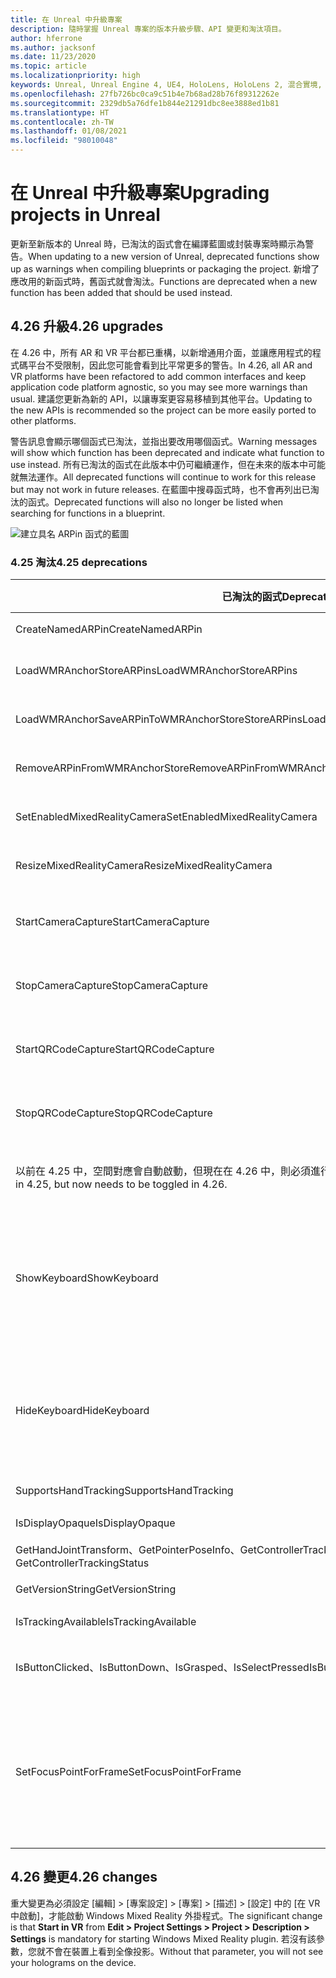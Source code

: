 ```yaml
---
title: 在 Unreal 中升級專案
description: 隨時掌握 Unreal 專案的版本升級步驟、API 變更和淘汰項目。
author: hferrone
ms.author: jacksonf
ms.date: 11/23/2020
ms.topic: article
ms.localizationpriority: high
keywords: Unreal, Unreal Engine 4, UE4, HoloLens, HoloLens 2, 混合實境, 開發, 文件, 指南, 功能, 混合實境頭戴式裝置, windows 混合實境頭戴式裝置, 虛擬實境頭戴式裝置, 移植, 升級
ms.openlocfilehash: 27fb726bc0ca9c51b4e7b68ad28b76f89312262e
ms.sourcegitcommit: 2329db5a76dfe1b844e21291dbc8ee3888ed1b81
ms.translationtype: HT
ms.contentlocale: zh-TW
ms.lasthandoff: 01/08/2021
ms.locfileid: "98010048"
---
```

# <a name="upgrading-projects-in-unreal"></a><span data-ttu-id="17085-104">在 Unreal 中升級專案</span><span class="sxs-lookup"><span data-stu-id="17085-104">Upgrading projects in Unreal</span></span>

<span data-ttu-id="17085-105">更新至新版本的 Unreal 時，已淘汰的函式會在編譯藍圖或封裝專案時顯示為警告。</span><span class="sxs-lookup"><span data-stu-id="17085-105">When updating to a new version of Unreal, deprecated functions show up as warnings when compiling blueprints or packaging the project.</span></span>  <span data-ttu-id="17085-106">新增了應改用的新函式時，舊函式就會淘汰。</span><span class="sxs-lookup"><span data-stu-id="17085-106">Functions are deprecated when a new function has been added that should be used instead.</span></span> 

## <a name="426-upgrades"></a><span data-ttu-id="17085-107">4.26 升級</span><span class="sxs-lookup"><span data-stu-id="17085-107">4.26 upgrades</span></span>
 
<span data-ttu-id="17085-108">在 4.26 中，所有 AR 和 VR 平台都已重構，以新增通用介面，並讓應用程式的程式碼平台不受限制，因此您可能會看到比平常更多的警告。</span><span class="sxs-lookup"><span data-stu-id="17085-108">In 4.26, all AR and VR platforms have been refactored to add common interfaces and keep application code platform agnostic, so you may see more warnings than usual.</span></span>  <span data-ttu-id="17085-109">建議您更新為新的 API，以讓專案更容易移植到其他平台。</span><span class="sxs-lookup"><span data-stu-id="17085-109">Updating to the new APIs is recommended so the project can be more easily ported to other platforms.</span></span>

<span data-ttu-id="17085-110">警告訊息會顯示哪個函式已淘汰，並指出要改用哪個函式。</span><span class="sxs-lookup"><span data-stu-id="17085-110">Warning messages will show which function has been deprecated and indicate what function to use instead.</span></span>  <span data-ttu-id="17085-111">所有已淘汰的函式在此版本中仍可繼續運作，但在未來的版本中可能就無法運作。</span><span class="sxs-lookup"><span data-stu-id="17085-111">All deprecated functions will continue to work for this release but may not work in future releases.</span></span>  <span data-ttu-id="17085-112">在藍圖中搜尋函式時，也不會再列出已淘汰的函式。</span><span class="sxs-lookup"><span data-stu-id="17085-112">Deprecated functions will also no longer be listed when searching for functions in a blueprint.</span></span>

![建立具名 ARPin 函式的藍圖](images/unreal-porting-img-01.png)

### <a name="425-deprecations"></a><span data-ttu-id="17085-114">4.25 淘汰</span><span class="sxs-lookup"><span data-stu-id="17085-114">4.25 deprecations</span></span>

| <span data-ttu-id="17085-115">已淘汰的函式</span><span class="sxs-lookup"><span data-stu-id="17085-115">Deprecated function</span></span> | <span data-ttu-id="17085-116">新增函式</span><span class="sxs-lookup"><span data-stu-id="17085-116">New function</span></span> |
| --- | --- |
| <span data-ttu-id="17085-117">CreateNamedARPin</span><span class="sxs-lookup"><span data-stu-id="17085-117">CreateNamedARPin</span></span> | ![「釘選元件」函式的藍圖](images/unreal-porting-img-02.png) |
| <span data-ttu-id="17085-119">LoadWMRAnchorStoreARPins</span><span class="sxs-lookup"><span data-stu-id="17085-119">LoadWMRAnchorStoreARPins</span></span> | ![「從本機存放區載入 ARPins」函式的藍圖](images/unreal-porting-img-03.png) |
| <span data-ttu-id="17085-121">LoadWMRAnchorSaveARPinToWMRAnchorStoreStoreARPins</span><span class="sxs-lookup"><span data-stu-id="17085-121">LoadWMRAnchorSaveARPinToWMRAnchorStoreStoreARPins</span></span> | ![「將 ARPin 儲存至本機存放區」函式的藍圖](images/unreal-porting-img-04.png) |
| <span data-ttu-id="17085-123">RemoveARPinFromWMRAnchorStore</span><span class="sxs-lookup"><span data-stu-id="17085-123">RemoveARPinFromWMRAnchorStore</span></span> | ![「從本機存放區移除 ARPin」函式的藍圖](images/unreal-porting-img-05.png) |
| <span data-ttu-id="17085-125">SetEnabledMixedRealityCamera</span><span class="sxs-lookup"><span data-stu-id="17085-125">SetEnabledMixedRealityCamera</span></span> | ![「設定已啟用的 XRCamera」函式的藍圖](images/unreal-porting-img-06.png) |
| <span data-ttu-id="17085-127">ResizeMixedRealityCamera</span><span class="sxs-lookup"><span data-stu-id="17085-127">ResizeMixedRealityCamera</span></span> | ![「調整 XRCamera 大小」函式的藍圖](images/unreal-porting-img-07.png) |
| <span data-ttu-id="17085-129">StartCameraCapture</span><span class="sxs-lookup"><span data-stu-id="17085-129">StartCameraCapture</span></span> | ![用於啟動相機擷取的「切換 ARCapture」函式藍圖](images/unreal-porting-img-08.png) |
| <span data-ttu-id="17085-131">StopCameraCapture</span><span class="sxs-lookup"><span data-stu-id="17085-131">StopCameraCapture</span></span> | ![用於停止相機擷取的「切換 ARCapture」函式藍圖](images/unreal-porting-img-09.png) |
| <span data-ttu-id="17085-133">StartQRCodeCapture</span><span class="sxs-lookup"><span data-stu-id="17085-133">StartQRCodeCapture</span></span> | ![用於啟動 QR 代碼擷取的「切換 ARCapture」函式藍圖](images/unreal-porting-img-10.png) |
| <span data-ttu-id="17085-135">StopQRCodeCapture</span><span class="sxs-lookup"><span data-stu-id="17085-135">StopQRCodeCapture</span></span> | ![用於停止 QR 代碼擷取的「切換 ARCapture」函式藍圖](images/unreal-porting-img-11.png) |
| <span data-ttu-id="17085-137">以前在 4.25 中，空間對應會自動啟動，但現在在 4.26 中，則必須進行切換。</span><span class="sxs-lookup"><span data-stu-id="17085-137">Spatial mapping previously automatically started in 4.25, but now needs to be toggled in 4.26.</span></span> | ![用於啟用空間對應的「切換 ARCapture」函式藍圖](images/unreal-porting-img-12.png) |
| <span data-ttu-id="17085-139">ShowKeyboard</span><span class="sxs-lookup"><span data-stu-id="17085-139">ShowKeyboard</span></span> | <span data-ttu-id="17085-140">已在 4.26 中移除，因為當焦點放在文字小工具時，會自動顯示鍵盤。</span><span class="sxs-lookup"><span data-stu-id="17085-140">Removed in 4.26 since the keyboard automatically shows when a text widget is focused on.</span></span> |
| <span data-ttu-id="17085-141">HideKeyboard</span><span class="sxs-lookup"><span data-stu-id="17085-141">HideKeyboard</span></span> | <span data-ttu-id="17085-142">已在 4.26 中移除，因為當焦點不在文字小工具時，會自動隱藏鍵盤。</span><span class="sxs-lookup"><span data-stu-id="17085-142">Removed in 4.26 since the keyboard will automatically hide when a text widget is unfocused.</span></span> |
| <span data-ttu-id="17085-143">SupportsHandTracking</span><span class="sxs-lookup"><span data-stu-id="17085-143">SupportsHandTracking</span></span> | ![「支援手部追蹤」屬性的藍圖](images/unreal-porting-img-13.png) |
| <span data-ttu-id="17085-145">IsDisplayOpaque</span><span class="sxs-lookup"><span data-stu-id="17085-145">IsDisplayOpaque</span></span> | ![IsDisplayOpaque 屬性的藍圖](images/unreal-porting-img-14.png) |
| <span data-ttu-id="17085-147">GetHandJointTransform、GetPointerPoseInfo、GetControllerTrackingStatus</span><span class="sxs-lookup"><span data-stu-id="17085-147">GetHandJointTransform, GetPointerPoseInfo, GetControllerTrackingStatus</span></span> | ![「取得運動控制器資料」函式的藍圖](images/unreal-porting-img-15.png) |
| <span data-ttu-id="17085-149">GetVersionString</span><span class="sxs-lookup"><span data-stu-id="17085-149">GetVersionString</span></span> | ![「取得版本字串」函式的藍圖](images/unreal-porting-img-16.png) |
| <span data-ttu-id="17085-151">IsTrackingAvailable</span><span class="sxs-lookup"><span data-stu-id="17085-151">IsTrackingAvailable</span></span> | ![IsTrackingAvailable 屬性的藍圖](images/unreal-porting-img-17.png) |
| <span data-ttu-id="17085-153">IsButtonClicked、IsButtonDown、IsGrasped、IsSelectPressed</span><span class="sxs-lookup"><span data-stu-id="17085-153">IsButtonClicked, IsButtonDown, IsGrasped, IsSelectPressed</span></span> | <span data-ttu-id="17085-154">使用 Unreal 的輸入動作系統。</span><span class="sxs-lookup"><span data-stu-id="17085-154">Use Unreal’s input action system.</span></span> |
| <span data-ttu-id="17085-155">SetFocusPointForFrame</span><span class="sxs-lookup"><span data-stu-id="17085-155">SetFocusPointForFrame</span></span> | <span data-ttu-id="17085-156">已在 4.26 中移除。</span><span class="sxs-lookup"><span data-stu-id="17085-156">Removed in 4.26.</span></span>  <span data-ttu-id="17085-157">過去用於遠端處理時的重新投影，現在則支援深度重新投影。</span><span class="sxs-lookup"><span data-stu-id="17085-157">Previously used for reprojection when remoting, which now supports depth reprojection.</span></span> |

## <a name="426-changes"></a><span data-ttu-id="17085-158">4.26 變更</span><span class="sxs-lookup"><span data-stu-id="17085-158">4.26 changes</span></span>

<span data-ttu-id="17085-159">重大變更為必須設定 [編輯] > [專案設定] > [專案] > [描述] > [設定] 中的 [在 VR 中啟動]，才能啟動 Windows Mixed Reality 外掛程式。</span><span class="sxs-lookup"><span data-stu-id="17085-159">The significant change is that **Start in VR** from **Edit > Project Settings > Project > Description > Settings** is mandatory for starting Windows Mixed Reality plugin.</span></span> <span data-ttu-id="17085-160">若沒有該參數，您就不會在裝置上看到全像投影。</span><span class="sxs-lookup"><span data-stu-id="17085-160">Without that parameter, you will not see your holograms on the device.</span></span>
